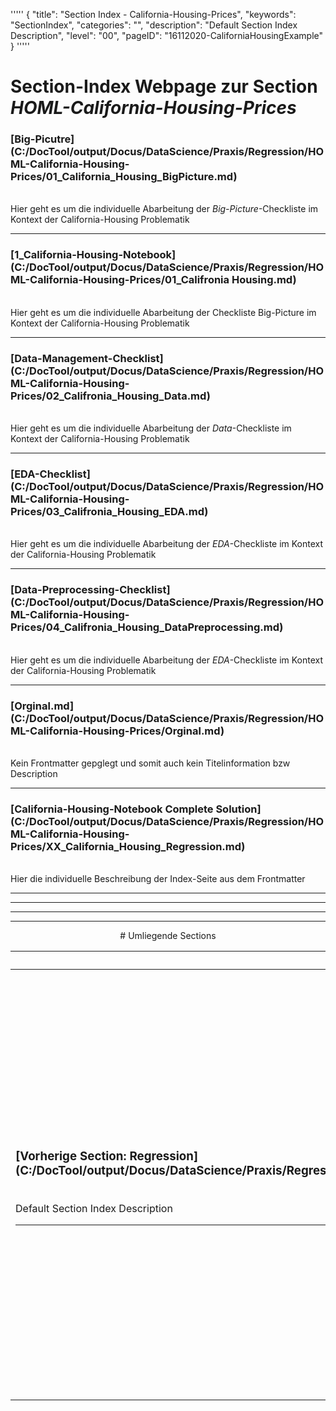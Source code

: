 '''''
{
"title": "Section Index - California-Housing-Prices",
"keywords": "SectionIndex",
"categories": "",
"description": "Default Section Index Description",
"level": "00",
"pageID": "16112020-CaliforniaHousingExample"
}
'''''


<h1>Section-Index Webpage zur Section <i>HOML-California-Housing-Prices</i></h1>




<h3>[Big-Picutre](C:/DocTool/output/Docus/DataScience/Praxis/Regression/HOML-California-Housing-Prices/01_California_Housing_BigPicture.md)</h3><br>Hier geht es um die individuelle Abarbeitung der <em>Big-Picture</em>-Checkliste  im Kontext der California-Housing Problematik<hr>


<h3>[1_California-Housing-Notebook](C:/DocTool/output/Docus/DataScience/Praxis/Regression/HOML-California-Housing-Prices/01_Califronia Housing.md)</h3><br>Hier geht es um die individuelle Abarbeitung der Checkliste Big-Picture im Kontext der California-Housing Problematik<hr>


<h3>[Data-Management-Checklist](C:/DocTool/output/Docus/DataScience/Praxis/Regression/HOML-California-Housing-Prices/02_Califronia_Housing_Data.md)</h3><br>Hier geht es um die individuelle Abarbeitung der <em>Data</em>-Checkliste im Kontext der California-Housing Problematik<hr>


<h3>[EDA-Checklist](C:/DocTool/output/Docus/DataScience/Praxis/Regression/HOML-California-Housing-Prices/03_Califronia_Housing_EDA.md)</h3><br>Hier geht es um die individuelle Abarbeitung der <em>EDA</em>-Checkliste im Kontext der California-Housing Problematik<hr>


<h3>[Data-Preprocessing-Checklist](C:/DocTool/output/Docus/DataScience/Praxis/Regression/HOML-California-Housing-Prices/04_Califronia_Housing_DataPreprocessing.md)</h3><br>Hier geht es um die individuelle Abarbeitung der <em>EDA</em>-Checkliste im Kontext der California-Housing Problematik<hr>


<h3>[Orginal.md](C:/DocTool/output/Docus/DataScience/Praxis/Regression/HOML-California-Housing-Prices/Orginal.md)</h3><br>Kein Frontmatter gepglegt und somit auch kein Titelinformation bzw Description<hr>


<h3>[California-Housing-Notebook Complete Solution](C:/DocTool/output/Docus/DataScience/Praxis/Regression/HOML-California-Housing-Prices/XX_California_Housing_Regression.md)</h3><br>Hier die individuelle Beschreibung der Index-Seite aus dem Frontmatter<hr><center><hr><hr><hr> # Umliegende Sections
 </h2><br><table><thead> <tr> <th><center>Vorgelagerte Section</center></th> <th><center>Nachgelagerte Section</center></th></tr></thead><tbody><tr><td><h3>[Vorherige Section: Regression](C:/DocTool/output/Docus/DataScience/Praxis/Regression/SectionIndex_DocTooloutputDocusDataSciencePraxisRegression.html)</h3><br>Default Section Index Description<hr></td><td><h3>Nachfolgende Section:</h3><br><h2> Die Metadaten wurde nicht eingelesen<br></h2><h3>[Nachfolgende Section:</h3><h2><br> pipe_tools</h2>](C:/DocTool/output/Docus/DataScience/Praxis/Regression/HOML-California-Housing-Prices/pipe_tools/SectionIndex_DocTooloutputDocusDataSciencePraxisRegressionHOML-California-Housing-Pricespipe_tools.html)<br>Default Section Index Description<hr><h3>[Nachfolgende Section:</h3><h2><br> __pycache__</h2>](C:/DocTool/output/Docus/DataScience/Praxis/Regression/HOML-California-Housing-Prices/__pycache__/SectionIndex_DocTooloutputDocusDataSciencePraxisRegressionHOML-California-Housing-Prices__pycache__.html)<br>Default Section Index Description<hr></td></tr></tbody></table>